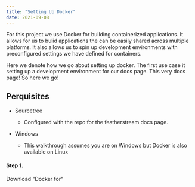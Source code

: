 ```yaml
---
title: "Setting Up Docker"
date: 2021-09-08
---
```


For this project we use Docker for building containerized applications. It allows for us to bulid applications the can be easily shared across multiple platforms. It also allows us to spin up development environments with preconfigured settings we have defined for containers.

Here we denote how we go about setting up docker. The first use case it setting up a development environment for our docs page. This very docs page! So here we go!

## Perquisites


- Sourcetree
    - Configured with the repo for the featherstream docs page.

- Windows
    - This walkthrough assumes you are on Windows but Docker is also available on Linux

#### Step 1.

Download "Docker for"
